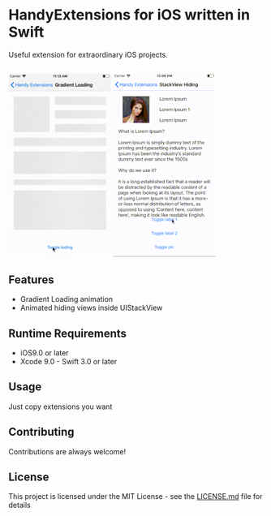 # HandyExtensions for iOS written in Swift

Useful extension for extraordinary iOS projects.

## []()
![alt tag](https://github.com/chanonly123/HandyExtensionsiOS/blob/master/grad_demo.gif)
![alt tag](https://github.com/chanonly123/HandyExtensionsiOS/blob/master/stack_demo.gif)

## Features
- Gradient Loading animation
- Animated hiding views inside UIStackView 

## Runtime Requirements

- iOS9.0 or later
- Xcode 9.0 - Swift 3.0 or later

## Usage

Just copy extensions you want

## Contributing

Contributions are always welcome!

## License

This project is licensed under the MIT License - see the [LICENSE.md](LICENSE.md) file for details

